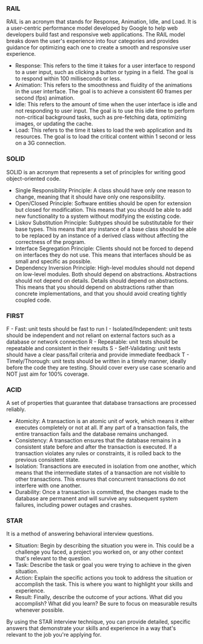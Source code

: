 ### RAIL
RAIL is an acronym that stands for Response, Animation, Idle, and Load. It is a user-centric performance model developed by Google to help web developers build fast and responsive web applications. The RAIL model breaks down the user's experience into four categories and provides guidance for optimizing each one to create a smooth and responsive user experience.

* Response: This refers to the time it takes for a user interface to respond to a user input, such as clicking a button or typing in a field. The goal is to respond within 100 milliseconds or less.
* Animation: This refers to the smoothness and fluidity of the animations in the user interface. The goal is to achieve a consistent 60 frames per second (fps) animation.
* Idle: This refers to the amount of time when the user interface is idle and not responding to user input. The goal is to use this idle time to perform non-critical background tasks, such as pre-fetching data, optimizing images, or updating the cache.
* Load: This refers to the time it takes to load the web application and its resources. The goal is to load the critical content within 1 second or less on a 3G connection.

### SOLID
SOLID is an acronym that represents a set of principles for writing good object-oriented code.

* Single Responsibility Principle: A class should have only one reason to change, meaning that it should have only one responsibility.
* Open/Closed Principle: Software entities should be open for extension but closed for modification. This means that you should be able to add new functionality to a system without modifying the existing code.
* Liskov Substitution Principle: Subtypes should be substitutable for their base types. This means that any instance of a base class should be able to be replaced by an instance of a derived class without affecting the correctness of the program.
* Interface Segregation Principle: Clients should not be forced to depend on interfaces they do not use. This means that interfaces should be as small and specific as possible.
* Dependency Inversion Principle: High-level modules should not depend on low-level modules. Both should depend on abstractions. Abstractions should not depend on details. Details should depend on abstractions. This means that you should depend on abstractions rather than concrete implementations, and that you should avoid creating tightly coupled code.

### FIRST
F - Fast: unit tests should be fast to run
I - Isolated/Independent: unit tests should be independent and not reliant on external factors such as a database or network connection
R - Repeatable: unit tests should be repeatable and consistent in their results
S - Self-Validating: unit tests should have a clear pass/fail criteria and provide immediate feedback
T - Timely/Thorough: unit tests should be written in a timely manner, ideally before the code they are testing. Should cover every use case scenario and NOT just aim for 100% coverage.

### ACID
A set of properties that guarantee that database transactions are processed reliably.
* Atomicity: A transaction is an atomic unit of work, which means it either executes completely or not at all. If any part of a transaction fails, the entire transaction fails and the database remains unchanged.
* Consistency: A transaction ensures that the database remains in a consistent state before and after the transaction is executed. If a transaction violates any rules or constraints, it is rolled back to the previous consistent state.
* Isolation: Transactions are executed in isolation from one another, which means that the intermediate states of a transaction are not visible to other transactions. This ensures that concurrent transactions do not interfere with one another.
* Durability: Once a transaction is committed, the changes made to the database are permanent and will survive any subsequent system failures, including power outages and crashes.

### STAR
It is a method of answering behavioral interview questions.
* Situation: Begin by describing the situation you were in. This could be a challenge you faced, a project you worked on, or any other context that's relevant to the question.
* Task: Describe the task or goal you were trying to achieve in the given situation.
* Action: Explain the specific actions you took to address the situation or accomplish the task. This is where you want to highlight your skills and experience.
* Result: Finally, describe the outcome of your actions. What did you accomplish? What did you learn? Be sure to focus on measurable results whenever possible.

By using the STAR interview technique, you can provide detailed, specific answers that demonstrate your skills and experience in a way that's relevant to the job you're applying for.